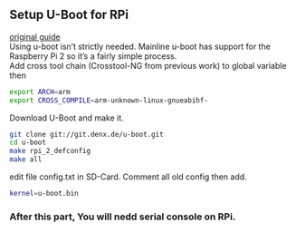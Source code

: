 ## Setup U-Boot for RPi   
[original guide](https://blog.night-shade.org.uk/2015/05/booting-a-raspberry-pi2-with-u-boot-and-hyp-enabled/)   
Using u-boot isn’t strictly needed. Mainline u-boot has support for the Raspberry Pi 2 so it’s a fairly simple process.   
Add cross tool chain (Crosstool-NG from previous work) to global variable then
```sh
export ARCH=arm
export CROSS_COMPILE=arm-unknown-linux-gnueabihf-
```

Download U-Boot and make it. 
```sh
git clone git://git.denx.de/u-boot.git
cd u-boot
make rpi_2_defconfig
make all
```
edit file config.txt in SD-Card. Comment all old config then add.
```sh
kernel=u-boot.bin
```
### After this part, You will nedd serial console on RPi.
